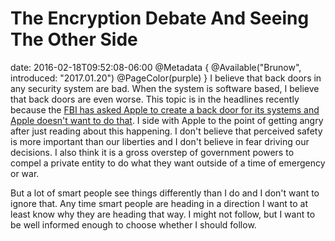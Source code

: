 # The Encryption Debate And Seeing The Other Side
date: 2016-02-18T09:52:08-06:00
@Metadata {
  @Available("Brunow", introduced: "2017.01.20")
  @PageColor(purple)
}
I believe that back doors in any security system are bad. When the system is software based, I believe that back doors are even worse. This topic is in the headlines recently because the [FBI has asked Apple to create a back door for its systems and Apple doesn't want to do that](http://www.apple.com/customer-letter/). I side with Apple to the point of getting angry after just reading about this happening. I don't believe that perceived safety is more important than our liberties and I don't believe in fear driving our decisions. I also think it is a gross overstep of government powers to compel a private entity to do what they want outside of a time of emergency or war.

But a lot of smart people see things differently than I do and I don't want to ignore that. Any time smart people are heading in a direction I want to at least know why they are heading that way. I might not follow, but I want to be well informed enough to choose whether I should follow.
